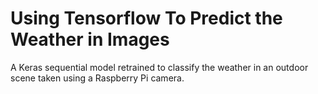 # Using Tensorflow To Predict the Weather in Images

A Keras sequential model retrained to classify the weather in an outdoor scene taken using a Raspberry Pi camera.

